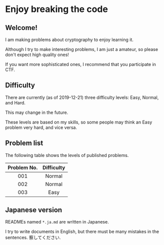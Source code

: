 # Enjoy breaking the code
## Welcome!
I am making problems about cryptography to enjoy learning it.

Although I try to make interesting problems, I am just a amateur,
so please don't expect high quality ones!

If you want more sophisticated ones, I recommend that you participate in CTF.

## Difficulty
There are currently (as of 2019-12-21) three difficulty levels: Easy, Normal, and Hard.

This may change in the future.

These levels are based on my skills, so some people may think an Easy problem very hard,
and vice versa.

## Problem list
The following table shows the levels of published problems.

| Problem No. | Difficulty |
|:-----------:|:----------:|
| 001         | Normal     |
| 002         | Normal     |
| 003         | Easy       |

## Japanese version
READMEs named `*.ja.md` are written in Japanese.

I try to write documents in English,
but there must be many mistakes in the sentences.
察してください.
